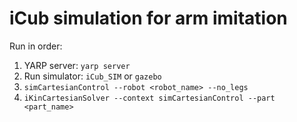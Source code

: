 # iCub simulation for arm imitation

Run in order:

1. YARP server: `yarp server`   
2. Run simulator: `iCub_SIM` or `gazebo`  
3. `simCartesianControl --robot <robot_name> --no_legs`  
4. `iKinCartesianSolver --context simCartesianControl --part <part_name>`
